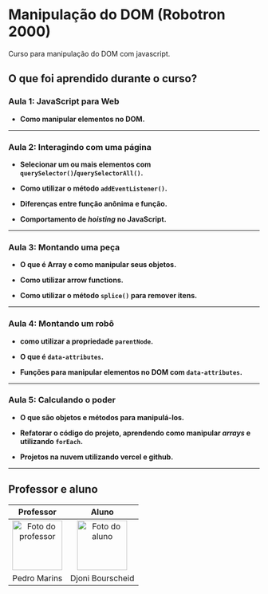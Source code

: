 # Manipulação do DOM (Robotron 2000)

Curso para manipulação do DOM com javascript.

## O que foi aprendido durante o curso?

### Aula 1: JavaScript para Web

- **Como manipular elementos no DOM.**

---

### Aula 2: Interagindo com uma página

- **Selecionar um ou mais elementos com `querySelector()`/`querySelectorAll()`.**

- **Como utilizar o método `addEventListener()`.**

- **Diferenças entre função anônima e função.**

- **Comportamento de *hoisting* no JavaScript.**

---

### Aula 3: Montando uma peça

- **O que é Array e como manipular seus objetos.**

- **Como utilizar arrow functions.**

- **Como utilizar o método `splice()` para remover itens.**

---

### Aula 4: Montando um robô

- **como utilizar a propriedade `parentNode`.**

- **O que é `data-attributes`.**

- **Funções para manipular elementos no DOM com `data-attributes`.**

---

### Aula 5: Calculando o poder

- **O que são objetos e métodos para manipulá-los.**

- **Refatorar o código do projeto, aprendendo como manipular *arrays* e utilizando `forEach`.**

- **Projetos na nuvem utilizando vercel e github.**

---

## Professor e aluno

Professor | Aluno
:---:     | :---:
<a href="https://github.com/pedromarins" target="_blank" rel="noopener noreferrer"><img width="100" height="100" src="https://github.com/pedromarins.png" alt="Foto do professor" title="Foto do professor"></a> | <a href="https://github.com/djonibourscheid" target="_blank" rel="noopener noreferrer"><img width="100" height="100" src="https://github.com/djonibourscheid.png" alt="Foto do aluno" title="Foto do aluno"></a>
Pedro Marins | Djoni Bourscheid
